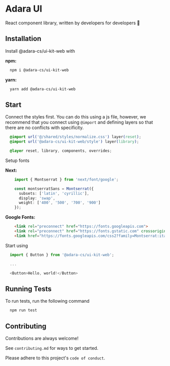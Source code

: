 # Adara UI

React component library, written by developers for developers 🩵
## Installation

Install @adara-cs/ui-kit-web with

**npm:**

```bash
  npm i @adara-cs/ui-kit-web
```

**yarn:**

```bash
  yarn add @adara-cs/ui-kit-web
```

## Start

Connect the styles first. You can do this using a js file, however, we recommend that you connect using ``@import`` and defining layers so that there are no conflicts with specificity.

```css
  @import url('@/shared/styles/normalize.css') layer(reset);
  @import url('@adara-cs/ui-kit-web/style') layer(library);

  @layer reset, library, components, overrides;
```

Setup fonts

**Next:**

```typescript jsx
    import { Montserrat } from 'next/font/google';

    const montserratSans = Montserrat({
      subsets: ['latin', 'cyrillic'],
      display: 'swap',
      weight: ['400', '500', '700', '900']
    });
```

**Google Fonts:**

```html
    <link rel="preconnect" href="https://fonts.googleapis.com">
    <link rel="preconnect" href="https://fonts.gstatic.com" crossorigin>
    <link href="https://fonts.googleapis.com/css2?family=Montserrat:ital,wght@0,100..900;1,100..900&display=swap" rel="stylesheet">
```

Start using

```typescript
  import { Button } from '@adara-cs/ui-kit-web';

  ...

  <Button>Hello, world!</Button>
```


## Running Tests

To run tests, run the following command

```bash
  npm run test
```


## Contributing

Contributions are always welcome!

See `contributing.md` for ways to get started.

Please adhere to this project's `code of conduct`.

